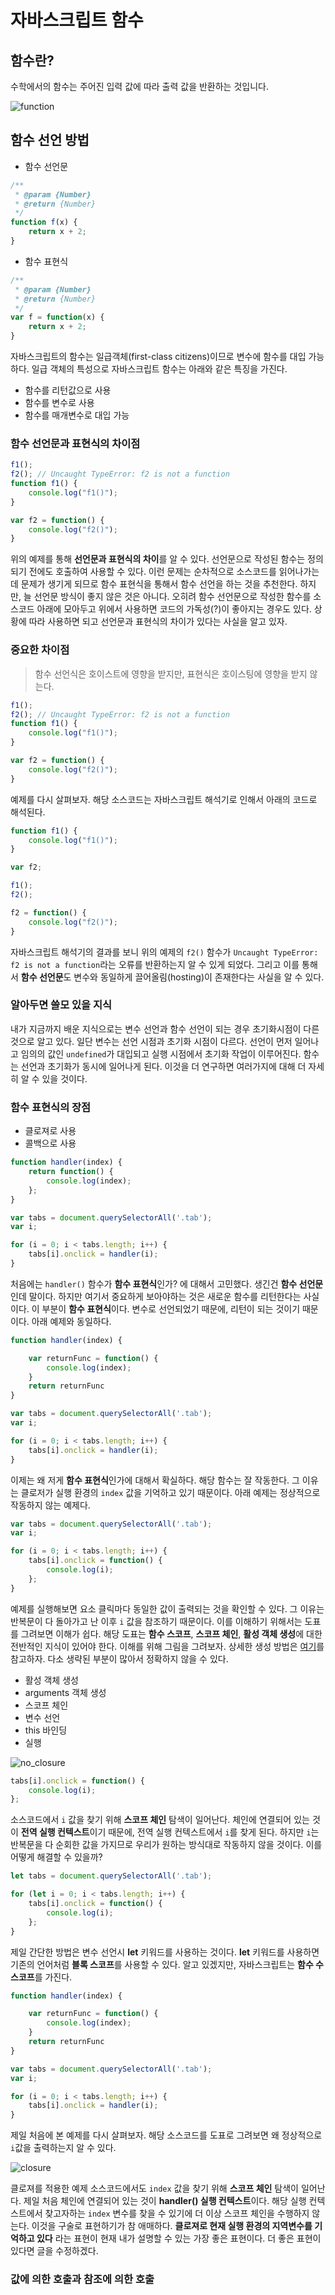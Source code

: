 # 자바스크립트 함수

## 함수란?

수학에서의 함수는 주어진 입력 값에 따라 출력 값을 반환하는 것입니다.

![function](https://user-images.githubusercontent.com/27342882/45471578-7f022c80-b76c-11e8-9ae1-a0bcbdfc5497.JPG)

## 함수 선언 방법

- 함수 선언문

```javascript
/**
 * @param {Number}
 * @return {Number}
 */
function f(x) {
    return x + 2;
}
```
- 함수 표현식
```javascript
/**
 * @param {Number}
 * @return {Number}
 */
var f = function(x) {
    return x + 2;
}
```

자바스크립트의 함수는 일급객체(first-class citizens)이므로 변수에 함수를 대입 가능하다. 일급 객체의 특성으로 자바스크립트 함수는 아래와 같은 특징을 가진다.

- 함수를 리턴값으로 사용
- 함수를 변수로 사용
- 함수를 매개변수로 대입 가능

### 함수 선언문과 표현식의 차이점

```javascript
f1();
f2(); // Uncaught TypeError: f2 is not a function
function f1() {
    console.log("f1()");
}

var f2 = function() {
    console.log("f2()");
}
```

위의 예제를 통해 **선언문과 표현식의 차이**를 알 수 있다. 선언문으로 작성된 함수는 정의되기 전에도 호출하여 사용할 수 있다.
이런 문제는 순차적으로 소스코드를 읽어나가는데 문제가 생기게 되므로 함수 표현식을 통해서 함수 선언을 하는 것을 추천한다. 하지만, 늘 선언문 방식이 좋지 않은 것은 아니다. 오히려 함수 선언문으로 작성한 함수를 소스코드 아래에 모아두고 위에서 사용하면 코드의 가독성(?)이 좋아지는 경우도 있다. 상황에 따라 사용하면 되고 선언문과 표현식의 차이가 있다는 사실을 알고 있자.

### 중요한 차이점

> 함수 선언식은 호이스트에 영향을 받지만, 표현식은 호이스팅에 영향을 받지 않는다.

```javascript
f1();
f2(); // Uncaught TypeError: f2 is not a function
function f1() {
    console.log("f1()");
}

var f2 = function() {
    console.log("f2()");
}
```

예제를 다시 살펴보자. 해당 소스코드는 자바스크립트 해석기로 인해서 아래의 코드로 해석된다.

```javascript
function f1() {
    console.log("f1()");
}

var f2;

f1();
f2();

f2 = function() {
    console.log("f2()");
}
```

자바스크립트 해석기의 결과를 보니 위의 예제의 `f2()` 함수가 `Uncaught TypeError: f2 is not a function`라는 오류를 반환하는지 알 수 있게 되었다. 그리고 이를 통해서 **함수 선언문**도 변수와 동일하게 끌어올림(hosting)이 존재한다는 사실을 알 수 있다.

### 알아두면 쓸모 있을 지식

내가 지금까지 배운 지식으로는 변수 선언과 함수 선언이 되는 경우 초기화시점이 다른 것으로 알고 있다. 일단 변수는 선언 시점과 초기화 시점이 다르다. 선언이 먼저 일어나고 임의의 값인 `undefined`가 대입되고 실행 시점에서 초기화 작업이 이루어진다. 함수는 선언과 초기화가 동시에 일어나게 된다. 이것을 더 연구하면 여러가지에 대해 더 자세히 알 수 있을 것이다.

### 함수 표현식의 장점

- 클로져로 사용
- 콜백으로 사용

```javascript
function handler(index) {
    return function() {
        console.log(index);
    };
}

var tabs = document.querySelectorAll('.tab');
var i;

for (i = 0; i < tabs.length; i++) {
    tabs[i].onclick = handler(i);
}
```

처음에는 `handler()` 함수가 **함수 표현식**인가? 에 대해서 고민했다. 생긴건 **함수 선언문**인데 말이다. 하지만 여기서 중요하게 보아야하는 것은 새로운 함수를 리턴한다는 사실이다. 이 부분이 **함수 표현식**이다. 변수로 선언되었기 때문에, 리턴이 되는 것이기 때문이다. 아래 예제와 동일하다.

```javascript
function handler(index) {

    var returnFunc = function() {
        console.log(index);
    }
    return returnFunc
}

var tabs = document.querySelectorAll('.tab');
var i;

for (i = 0; i < tabs.length; i++) {
    tabs[i].onclick = handler(i);
}
```

이제는 왜 저게 **함수 표현식**인가에 대해서 확실하다. 해당 함수는 잘 작동한다. 그 이유는 클로저가 실행 환경의 `index` 값을 기억하고 있기 때문이다. 아래 예제는 정상적으로 작동하지 않는 예제다.

```javascript
var tabs = document.querySelectorAll('.tab');
var i;

for (i = 0; i < tabs.length; i++) {
    tabs[i].onclick = function() {
        console.log(i);
    };
}
```

예제를 실행해보면 요소 클릭마다 동일한 값이 출력되는 것을 확인할 수 있다. 그 이유는 반복문이 다 돌아가고 난 이후 `i` 값을 참조하기 때문이다. 이를 이해하기 위해서는 도표를 그려보면 이해가 쉽다. 해당 도표는 **함수 스코프**, **스코프 체인**, **활성 객체 생성**에 대한 전반적인 지식이 있어야 한다. 이해를 위해 그림을 그려보자. 상세한 생성 방법은 [여기](./variable.md)를 참고하자. 다소 생략된 부분이 많아서 정확하지 않을 수 있다.

- 활성 객체 생성
- arguments 객체 생성
- 스코프 체인
- 변수 선언
- this 바인딩
- 실행

![no_closure](https://user-images.githubusercontent.com/27342882/45475274-d0171e00-b776-11e8-91bf-44bc5ebd78f8.JPG)

```javascript
tabs[i].onclick = function() {
    console.log(i);
};
```

소스코드에서 `i` 값을 찾기 위해 **스코프 체인** 탐색이 일어난다. 체인에 연결되어 있는 것이 **전역 실행 컨텍스트**이기 때문에, 전역 실행 컨텍스트에서 `i`를 찾게 된다. 하지만 `i`는 반복문을 다 순회한 값을 가지므로 우리가 원하는 방식대로 작동하지 않을 것이다. 이를 어떻게 해결할 수 있을까?

```javascript
let tabs = document.querySelectorAll('.tab');

for (let i = 0; i < tabs.length; i++) {
    tabs[i].onclick = function() {
        console.log(i);
    };
}
```

제일 간단한 방법은 변수 선언시 **let** 키워드를 사용하는 것이다. **let** 키워드를 사용하면 기존의 언어처럼 **블록 스코프**를 사용할 수 있다. 알고 있겠지만, 자바스크립트는 **함수 수 스코프**를 가진다.

```javascript
function handler(index) {

    var returnFunc = function() {
        console.log(index);
    }
    return returnFunc
}

var tabs = document.querySelectorAll('.tab');
var i;

for (i = 0; i < tabs.length; i++) {
    tabs[i].onclick = handler(i);
}
```

제일 처음에 본 예제를 다시 살펴보자. 해당 소스코드를 도표로 그려보면 왜 정상적으로 `i`값을 출력하는지 알 수 있다.

![closure](https://user-images.githubusercontent.com/27342882/45475996-d3130e00-b778-11e8-9c69-e8bf31dfc058.JPG)

클로져를 적용한 예제 소스코드에서도 `index` 값을 찾기 위해 **스코프 체인** 탐색이 일어난다. 제일 처음 체인에 연결되어 있는 것이 **handler() 실행 컨텍스트**이다. 해당 실행 컨텍스트에서 찾고자하는 `index` 변수를 찾을 수 있기에 더 이상 스코프 체인을 수행하지 않는다. 이것을 구술로 표현하기가 참 애매하다. **클로져로 현재 실행 환경의 지역변수를 기억하고 있다** 라는 표현이 현재 내가 설명할 수 있는 가장 좋은 표현이다. 더 좋은 표현이 있다면 글을 수정하겠다.

### 값에 의한 호출과 참조에 의한 호출

